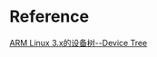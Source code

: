 
# Reference
[ARM Linux 3.x的设备树--Device Tree](http://blog.csdn.net/21cnbao/article/details/8457546)
